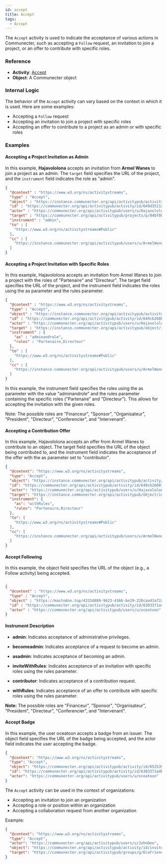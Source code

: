 ```yaml
---
id: accept
title: Accept
tags:
  - Accept
---
```


The `Accept` activity is used to indicate the acceptance of various actions in Communecter, such as accepting a `Follow` request, an invitation to join a project, or an offer to contribute with specific roles.

### Reference

- **Activity**: [Accept](https://www.w3.org/TR/activitypub/#accept-activity-inbox)
- **Object**: A Communecter object

### Internal Logic

The behavior of the `Accept` activity can vary based on the context in which it is used. Here are some examples:

- Accepting a `Follow` request
- Accepting an invitation to join a project with specific roles
- Accepting an offer to contribute to a project as an admin or with specific roles

### Examples

#### Accepting a Project Invitation as Admin

In this example, **Hajavololona** accepts an invitation from **Armel Wanes** to join a project as an admin. The `target` field specifies the URL of the project, and the `instrument` field indicates the role as "admin".

```json
{
  "@context" : "https://www.w3.org/ns/activitystreams",
  "type" : "Accept",
  "object" : "https://instance.communecter.org/api/activitypub/activity/id/649d346cabfdd",
  "id" : "https://communecter.org/api/activitypub/activity/id/649d3521aef18",
  "actor" : "https://communecter.org/api/activitypub/users/u/Hajavololona",
  "target" : "https://communecter.org/api/activitypub/projects/p/04bf00e9-c7a1-4268-909a-25fdd794b43d",
  "instrument" : "admin",
  "to" : [ 
    "https://www.w3.org/ns/activitystreams#Public"
  ],
  "cc" : [ 
    "https://instance.communecter.org/api/activitypub/users/u/ArmelWanes"
  ]
}

```
#### **Accepting a Project Invitation with Specific Roles**

In this example, Hajavololona accepts an invitation from Armel Wanes to join a project with the roles of "Partenaire" and "Directeur". The target field specifies the URL of the project, and the instrument field indicates the roles using the as parameter and the rules parameter.


```json
{
  "@context" : "https://www.w3.org/ns/activitystreams",
  "type" : "Accept",
  "object" : "https://instance.communecter.org/api/activitypub/activity/id/649cb07c4a21b",
  "id" : "https://communecter.org/api/activitypub/activity/id/649cb26001300",
  "actor" : "https://communecter.org/api/activitypub/users/u/Hajavololona",
  "target" : "https://instance.communecter.org/api/activitypub/object/id/649c9e7ae4135",
  "instrument" : {
    "as" : "adminandrole",
    "rules" : "Partenaire,Directeur"
  },
  "to" : [ 
    "https://www.w3.org/ns/activitystreams#Public"
  ],
  "cc" : [ 
    "https://instance.communecter.org/api/activitypub/users/u/ArmelWanes"
  ]
}
```

In this example, the instrument field specifies the roles using the as parameter with the value "adminandrole" and the rules parameter containing the specific roles ("Partenaire" and "Directeur"). This allows for accepting the invitation with the given roles.

Note: The possible roles are "Financeur", "Sponsor", "Organisateur", "President", "Directeur", "Conferencier", and "Intervenant".

#### Accepting a Contribution Offer

In this example, Hajavololona accepts an offer from Armel Wanes to contribute to an object. The target field specifies the URL of the object being contributed to, and the instrument field indicates the acceptance of the offer with the as parameter set to "contributor".


```json
{
  "@context": "https://www.w3.org/ns/activitystreams",
  "type": "Accept",
  "object": "https://instance.communecter.org/api/activitypub/activity/id/649cb07c4a21b",
  "id": "https://communecter.org/api/activitypub/activity/id/649cb26001300",
  "actor": "https://communecter.org/api/activitypub/users/u/Hajavololona",
  "target": "https://instance.communecter.org/api/activitypub/object/id/649c9e7ae4135",
  "instrument": {
    "as": "withRules",
    "rules": "Partenaire,Directeur"
  },
  "to": [
    "https://www.w3.org/ns/activitystreams#Public"
  ],
  "cc": [
    "https://instance.communecter.org/api/activitypub/users/u/ArmelWanes"
  ]
}
```

#### Accept Following

In this example, the object field specifies the URL of the object (e.g., a Follow activity) being accepted.

```json

{
  "@context" : "https://www.w3.org/ns/activitystreams",
  "type" : "Accept",
  "object" : "https://mastodon.top/4333d889-9623-4366-be29-220caa43a72a",
  "id" : "https://communecter.org/api/activitypub/activity/id/6303371a4b0fa",
  "actor" : "https://communecter.org/api/activitypub/users/u/oceatoon"
}

```



#### Instrument Description

- **admin**: Indicates acceptance of administrative privileges.

- **becomeadmin**: Indicates acceptance of a request to become an admin.

- **asadmin**: Indicates acceptance of becoming an admin.

- **inviteWithRules**: Indicates acceptance of an invitation with specific roles using the rules parameter.

- **contributor**: Indicates acceptance of a contribution request.

- **withRules**: Indicates acceptance of an offer to contribute with specific roles using the rules parameter.

**Note:** The possible roles are "Financeur", "Sponsor", "Organisateur", "President", "Directeur", "Conferencier", and "Intervenant".



#### Accept Badge
In this example, the user oceatoon accepts a badge from an issuer. The object field specifies the URL of the badge being accepted, and the actor field indicates the user accepting the badge.

```json
{
  "@context": "https://www.w3.org/ns/activitystreams",
  "type": "Accept",
  "object": "https://communecter.org/api/activitypub/activity/id/652539d72a857",
  "id": "https://communecter.org/api/activitypub/activity/id/6303371a4b0fa",
  "actor": "https://communecter.org/api/activitypub/users/u/oceatoon"
}
```


The `Accept` activity can be used in the context of organizations:

- Accepting an invitation to join an organization
- Accepting a role or position within an organization
- Accepting a collaboration request from another organization

Example:
```json
{
  "@context": "https://www.w3.org/ns/activitystreams",
  "type": "Accept",
  "actor": "https://communecter.org/api/activitypub/users/u/JohnDoe",
  "object": "https://communecter.org/api/activitypub/activity/id/inviteToOrg123",
  "target": "https://communecter.org/api/activitypub/groups/g/EcoFriendlyOrg"
}
```